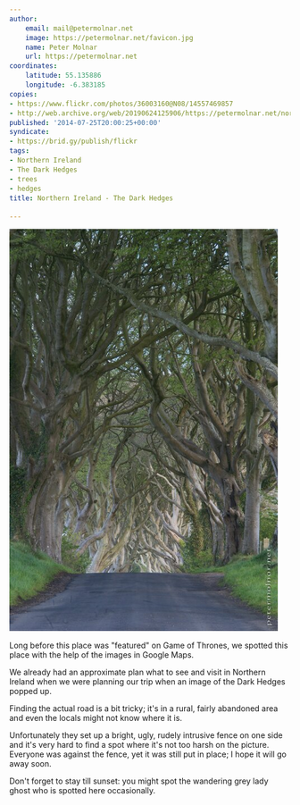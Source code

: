 ```yaml
---
author:
    email: mail@petermolnar.net
    image: https://petermolnar.net/favicon.jpg
    name: Peter Molnar
    url: https://petermolnar.net
coordinates:
    latitude: 55.135886
    longitude: -6.383185
copies:
- https://www.flickr.com/photos/36003160@N08/14557469857
- http://web.archive.org/web/20190624125906/https://petermolnar.net/northern-ireland-the-dark-hedges/
published: '2014-07-25T20:00:25+00:00'
syndicate:
- https://brid.gy/publish/flickr
tags:
- Northern Ireland
- The Dark Hedges
- trees
- hedges
title: Northern Ireland - The Dark Hedges

---
```


![](northern-ireland-the-dark-hedges.jpg)

Long before this place was "featured" on Game of Thrones, we spotted
this place with the help of the images in Google Maps.

We already had an approximate plan what to see and visit in Northern
Ireland when we were planning our trip when an image of the Dark Hedges
popped up.

Finding the actual road is a bit tricky; it's in a rural, fairly
abandoned area and even the locals might not know where it is.

Unfortunately they set up a bright, ugly, rudely intrusive fence on one
side and it's very hard to find a spot where it's not too harsh on the
picture. Everyone was against the fence, yet it was still put in place;
I hope it will go away soon.

Don't forget to stay till sunset: you might spot the wandering grey lady
ghost who is spotted here occasionally.